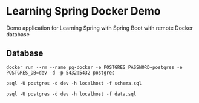 # Learning Spring Docker Demo

Demo application for Learning Spring with Spring Boot with remote Docker database

## Database

`docker run --rm --name pg-docker -e POSTGRES_PASSWORD=postgres -e POSTGRES_DB=dev -d -p 5432:5432 postgres`

`psql -U postgres -d dev -h localhost -f schema.sql`

`psql -U postgres -d dev -h localhost -f data.sql`